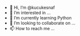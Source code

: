 - 👋 Hi, I’m @kucukesnaf
- 👀 I’m interested in ...
- 🌱 I’m currently learning Python
- 💞️ I’m looking to collaborate on ...
- 📫 How to reach me ...

<!---
kucukesnaf/kucukesnaf is a ✨ special ✨ repository because its `README.md` (this file) appears on your GitHub profile.
You can click the Preview link to take a look at your changes.
--->
